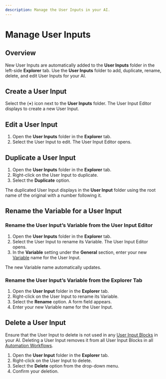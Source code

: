 ```yaml
---
description: Manage the User Inputs in your AI.
---
```


# Manage User Inputs

## Overview

New User Inputs are automatically added to the **User Inputs** folder in the left-side **Explorer** tab. Use the **User Inputs** folder to add, duplicate, rename, delete, and edit User Inputs for your AI.&#x20;

## Create a User Input

Select the (**+**) icon next to the **User Inputs** folder. The User Input Editor displays to create a new User Input.

## Edit a User Input

1. Open the **User Inputs** folder in the **Explorer** tab.
2. Select the User Input to edit. The User Input Editor opens.

## Duplicate a User Input

1. Open the **User Inputs** folder in the **Explorer** tab.
2. Right-click on the User Input to duplicate.
3. Select the **Duplicate** option.

The duplicated User Input displays in the **User Input** folder using the root name of the original with a number following it.

## Rename the Variable for a User Input

### Rename the User Input’s Variable from the User Input Editor

1. Open the **User Inputs** folder in the **Explorer** tab.
2. Select the User Input to rename its Variable. The User Input Editor opens.&#x20;
3. In the **Variable** setting under the **General** section, enter your new [Variable](what-is-a-variable.md) name for the User Input.

The new Variable name automatically updates.

### Rename the User Input’s Variable from the Explorer Tab

1. Open the **User Input** folder in the **Explorer** tab.
2. Right-click on the User Input to rename its Variable.
3. Select the **Rename** option. A form field appears.
4. Enter your new Variable name for the User Input.

## Delete a User Input

Ensure that the User Input to delete is not used in any [User Input Blocks](../automation-workflows/types-of-automation-blocks/#user-input-block) in your AI. Deleting a User Input removes it from all User Input Blocks in all [Automation Workflows](../automation-workflows/what-is-an-automation-workflow.md).

1. Open the **User Input** folder in the **Explorer** tab.
2. Right-click on the User Input to delete.
3. Select the **Delete** option from the drop-down menu.
4. Confirm your deletion.
